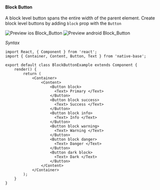 #### Block Button

A block level button spans the entire width of the parent element.
Create block level buttons by adding <code>block</code> prop with the <code>Button</code><br />

![Preview ios Block_Button](https://github.com/GeekyAnts/NativeBase-KitchenSink/raw/master/screenshots/ios/blockButtons.png)
![Preview android Block_Button](https://github.com/GeekyAnts/NativeBase-KitchenSink/raw/master/screenshots/android/blockButtons.png)

*Syntax*

<pre class="line-numbers"><code class="language-jsx">import React, { Component } from 'react';
import { Container, Content, Button, Text } from 'native-base';
​
export default class BlockButtonExample extends Component {
    render() {
        return (
            &lt;Container>
                &lt;Content>
                    &lt;Button block>
                      &lt;Text> Primary &lt;/Text>
                    &lt;/Button>
                    &lt;Button block success>
                      &lt;Text> Success &lt;/Text>
                    &lt;/Button>
                    &lt;Button block info>
                      &lt;Text> Info &lt;/Text>
                    &lt;/Button>
                    &lt;Button block warning>
                      &lt;Text> Warning &lt;/Text>
                    &lt;/Button>
                    &lt;Button block danger>
                      &lt;Text> Danger &lt;/Text>
                    &lt;/Button>
                    &lt;Button dark block>
                      &lt;Text> Dark &lt;/Text>
                    &lt;/Button>
                &lt;/Content>
            &lt;/Container>
        );
    }
}</code></pre><br />
